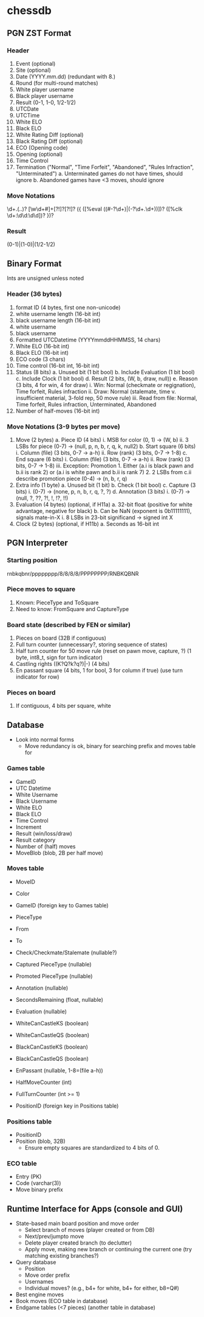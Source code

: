 # chessdb

## PGN ZST Format

### Header
1. Event (optional)
2. Site (optional)
3. Date (YYYY.mm.dd) (redundant with 8.)
4. Round (for multi-round matches)
5. White player username
6. Black player username
7. Result (0-1, 1-0, 1/2-1/2)
8. UTCDate
9. UTCTime
10. White ELO
11. Black ELO
12. White Rating Diff (optional)
13. Black Rating Diff (optional)
14. ECO (Opening code)
15. Opening (optional)
16. Time Control
17. Termination ("Normal", "Time Forfeit", "Abandoned", "Rules Infraction", "Unterminated")
    a. Unterminated games do not have times, should ignore
    b. Abandoned games have <3 moves, should ignore

### Move Notations
\d+\.(\.\.)? [\w\d\+#]+[?!]?[?!]? (\{ (\[%eval ((#-?\d+)|(-?\d+\.\d+))\])? (\[%clk \d+:\d\d:\d\d\])? \})?

### Result
(0-1)|(1-0)|(1/2-1/2)

## Binary Format
Ints are unsigned unless noted

### Header (36 bytes)
1. format ID (4 bytes, first one non-unicode)
2. white username length (16-bit int)
3. black username length (16-bit int)
4. white username
5. black username
6. Formatted UTCDatetime (YYYYmmddHHMMSS, 14 chars)
7. White ELO (16-bit int)
8. Black ELO (16-bit int)
9. ECO code (3 chars)
10. Time control (16-bit int, 16-bit int)
11. Status (8 bits)
    a. Unused bit (1 bit bool)
    b. Include Evaluation (1 bit bool)
    c. Include Clock (1 bit bool)
    d. Result (2 bits, (W, b, draw, null))
    e. Reason (3 bits, 4 for win, 4 for draw)
        i. Win: Normal (checkmate or regignation), Time forfeit, Rules infraction
        ii. Draw: Normal (stalemate, time v. insufficient material, 3-fold rep, 50 move rule)
        iii. Read from file: Normal, Time forfeit, Rules infraction, Unterminated, Abandoned 
15. Number of half-moves (16-bit int)

### Move Notations (3-9 bytes per move)
1. Move (2 bytes)
    a. Piece ID (4 bits)
        i. MSB for color (0, 1) -> (W, b)
        ii. 3 LSBs for piece (0-7) -> (null, p, n, b, r, q, k, null2)
    b. Start square (6 bits)
        i. Column (file) (3 bits, 0-7 -> a-h)
        ii. Row (rank) (3 bits, 0-7 -> 1-8)
    c. End square (6 bits)
        i. Column (file) (3 bits, 0-7 -> a-h)
        ii. Row (rank) (3 bits, 0-7 -> 1-8)
        iii. Exception: Promotion
            1. Either (a.i is black pawn and b.ii is rank 2) or (a.i is white pawn and b.ii is rank 7)
            2. 2 LSBs from c.ii describe promotion piece (0-4) -> (n, b, r, q)
2. Extra info (1 byte)
    a. Unused bit (1 bit)
    b. Check (1 bit bool)
    c. Capture (3 bits)
        i. (0-7) -> (none, p, n, b, r, q, ?, ?)
    d. Annotation (3 bits)
        i. (0-7) -> (null, ?, ??, ?!, !, !?, !!)
6. Evaluation (4 bytes) (optional, if H11a)
    a. 32-bit float (positive for white advantage, negative for black)
    b. Can be NaN (exponent is 0b11111111), signals mate-in-X
        i. 8 LSBs in 23-bit significand -> signed int X
7. Clock (2 bytes) (optional, if H11b)
    a. Seconds as 16-bit int

## PGN Interpreter

### Starting position

rnbkqbnr/pppppppp/8/8/8/8/PPPPPPPP/RNBKQBNR

### Piece moves to square

1. Known: PieceType and ToSquare
2. Need to know: FromSquare and CaptureType

### Board state (described by FEN or similar)

1. Pieces on board (32B if contiguous)
2. Full turn counter (unnecessary?, storing sequence of states)
3. Half turn counter for 50 move rule (reset on pawn move, capture, ?) (1 byte, int8_t, sign for turn indicator)
4. Castling rights ((K?Q?k?q?)|-) (4 bits)
5. En passant square (4 bits, 1 for bool, 3 for column if true) (use turn indicator for row)

### Pieces on board

1. If contiguous, 4 bits per square, white

## Database

- Look into normal forms 
    - Move redundancy is ok, binary for searching prefix and moves table for 

### Games table

- GameID
- UTC Datetime
- White Username
- Black Username
- White ELO
- Black ELO
- Time Control
- Increment
- Result (win/loss/draw)
- Result category
- Number of (half) moves
- MoveBlob (blob, 2B per half move)

### Moves table

- MoveID
- Color
- GameID (foreign key to Games table)
- PieceType
- From
- To
- Check/Checkmate/Stalemate (nullable?)
- Captured PieceType (nullable)
- Promoted PieceType (nullable)
- Annotation (nullable)

- SecondsRemaining (float, nullable)
- Evaluation (nullable)

- WhiteCanCastleKS (boolean)
- WhiteCanCastleQS (boolean)
- BlackCanCastleKS (boolean)
- BlackCanCastleQS (boolean)
- EnPassant (nullable, 1-8=(file a-h))
- HalfMoveCounter (int)
- FullTurnCounter (int >= 1)
- PositionID (foreign key in Positions table)

### Positions table

- PositionID
- Position (blob, 32B)
    - Ensure empty squares are standardized to 4 bits of 0.

### ECO table

- Entry (PK)
- Code (varchar(3))
- Move binary prefix

## Runtime Interface for Apps (console and GUI)

- State-based main board position and move order
    - Select branch of moves (player created or from DB)
    - Next/prev/jumpto move
    - Delete player created branch (to declutter)
    - Apply move, making new branch or continuing the current one (try matching existing branches?)
- Query database
    - Position
    - Move order prefix
    - Usernames
    - Individual moves? (e.g., b4+ for white, b4+ for either, b8=Q#)
- Best engine moves
- Book moves (ECO table in database)
- Endgame tables (<7 pieces) (another table in database)
